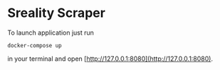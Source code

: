 # Sreality Scraper
To launch application just run 
```console
docker-compose up
```
in your terminal and open [http://127.0.0.1:8080](http://127.0.0.1:8080).
